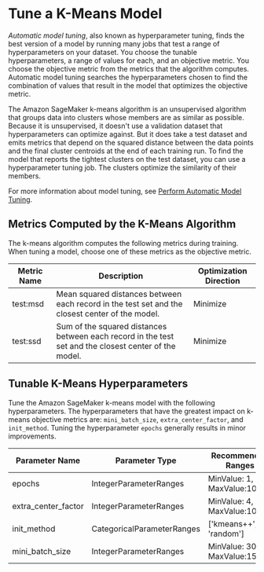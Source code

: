 # Tune a K\-Means Model<a name="k-means-tuning"></a>

*Automatic model tuning*, also known as hyperparameter tuning, finds the best version of a model by running many jobs that test a range of hyperparameters on your dataset\. You choose the tunable hyperparameters, a range of values for each, and an objective metric\. You choose the objective metric from the metrics that the algorithm computes\. Automatic model tuning searches the hyperparameters chosen to find the combination of values that result in the model that optimizes the objective metric\.

The Amazon SageMaker k\-means algorithm is an unsupervised algorithm that groups data into clusters whose members are as similar as possible\. Because it is unsupervised, it doesn't use a validation dataset that hyperparameters can optimize against\. But it does take a test dataset and emits metrics that depend on the squared distance between the data points and the final cluster centroids at the end of each training run\. To find the model that reports the tightest clusters on the test dataset, you can use a hyperparameter tuning job\. The clusters optimize the similarity of their members\.

For more information about model tuning, see [Perform Automatic Model Tuning](automatic-model-tuning.md)\.

## Metrics Computed by the K\-Means Algorithm<a name="km-metrics"></a>

The k\-means algorithm computes the following metrics during training\. When tuning a model, choose one of these metrics as the objective metric\. 


| Metric Name | Description | Optimization Direction | 
| --- | --- | --- | 
| test:msd | Mean squared distances between each record in the test set and the closest center of the model\. | Minimize | 
| test:ssd | Sum of the squared distances between each record in the test set and the closest center of the model\. | Minimize | 

## Tunable K\-Means Hyperparameters<a name="km-tunable-hyperparameters"></a>

Tune the Amazon SageMaker k\-means model with the following hyperparameters\. The hyperparameters that have the greatest impact on k\-means objective metrics are: `mini_batch_size`, `extra_center_factor`, and `init_method`\. Tuning the hyperparameter `epochs` generally results in minor improvements\.


| Parameter Name | Parameter Type | Recommended Ranges | 
| --- | --- | --- | 
| epochs | IntegerParameterRanges | MinValue: 1, MaxValue:10 | 
| extra\_center\_factor | IntegerParameterRanges | MinValue: 4, MaxValue:10 | 
| init\_method | CategoricalParameterRanges | \['kmeans\+\+', 'random'\] | 
| mini\_batch\_size | IntegerParameterRanges | MinValue: 3000, MaxValue:15000 | 